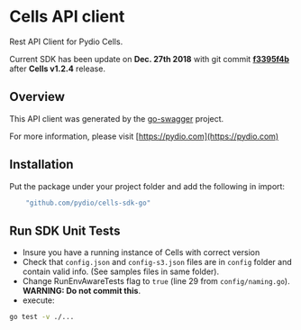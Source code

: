 # Cells API client

Rest API Client for Pydio Cells.

Current SDK has been update on **Dec. 27th 2018** with git commit **[f3395f4b](https://github.com/pydio/cells/commit/f3395f4b1be168dd1bfbb1698d908412379725d7)** after **Cells v1.2.4** release.

## Overview

This API client was generated by the [go-swagger](https://github.com/go-swagger/go-swagger) project.

For more information, please visit [https://pydio.com](https://pydio.com)

## Installation

Put the package under your project folder and add the following in import:

```go
    "github.com/pydio/cells-sdk-go"
```

## Run SDK Unit Tests

- Insure you have a running instance of Cells with correct version
- Check that `config.json` and `config-s3.json` files are in `config` folder and contain valid info. (See samples files in same folder).
- Change RunEnvAwareTests flag to `true` (line 29 from `config/naming.go`). **WARNING: Do not commit this**.
- execute:

```sh
go test -v ./...
```